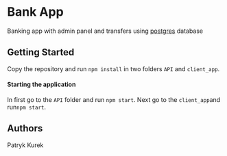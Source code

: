 # Bank App

Banking app with admin panel and transfers using [postgres](https://www.postgresql.org/) database 

## Getting Started
Copy the repository and run `npm install` in two folders `API` and `client_app`.

#### Starting the application
In first go to the `API` folder and run `npm start`. 
Next go to the `client_app`and run`npm start`.

## Authors
Patryk Kurek
